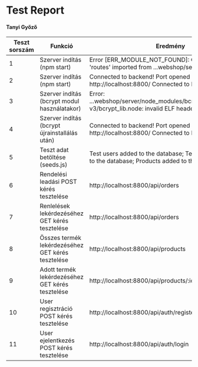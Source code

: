# Test Report
#### Tanyi Győző

| Teszt sorszám | Funkció                                           | Eredmény                                                                                                | Státusz    | Megjegyzés | Tesztelő személy | Dátum       |
|---------------|---------------------------------------------------|---------------------------------------------------------------------------------------------------------|------------| --- | --- |-------------|
| 1             | Szerver indítás (npm start)                       | Error [ERR_MODULE_NOT_FOUND]: Cannot find package 'routes' imported from ...webshop/server/index.js     | sikertelen | - | Tanyi Győző | 2023.04.11. |
| 2             | Szerver indítás (npm start)                       | Connected to backend! Port opened at: http://localhost:8800/ Connected to MongoDB!                      | sikeres    | - | Tanyi Győző | 2023.04.11. |
| 3             | Szerver indítás (bcrypt modul használatakor)      | Error: ...webshop/server/node_modules/bcrypt/lib/binding/napi-v3/bcrypt_lib.node: invalid ELF header    | sikertelen | - | Tanyi Győző | 2023.04.11. |
| 4             | Szerver indítás (bcrypt újrainstallálás után)     | Connected to backend! Port opened at: http://localhost:8800/ Connected to MongoDB!                      | sikeres    | - | Tanyi Győző | 2023.04.11. |
| 5             | Teszt adat betöltése (seeds.js)                   | Test users added to the database; Test categories added to the database; Products added to the database | sikeres    | - | Tanyi Győző | 2023.04.19. |
| 6             | Rendelési leadási POST kérés tesztelése           | http://localhost:8800/api/orders                                                                        | sikeres    | - | Tanyi Győző | 2023.06.25. |
| 7             | Renlelések lekérdezéséhez GET kérés tesztelése    | http://localhost:8800/api/orders                                                                        | sikeres    | - | Tanyi Győző | 2023.06.25. |
| 8             | Összes termék lekérdezéséhez GET kérés tesztelése | http://localhost:8800/api/products                                                                      | sikeres    | - | Tanyi Győző | 2023.06.25. |
| 9             | Adott termék lekérdezéséhez GET kérés tesztelése  | http://localhost:8800/api/products/:id                                                                  | sikeres    | - | Tanyi Győző | 2023.06.25. |
| 10            | User regisztráció POST kérés tesztelése           | http://localhost:8800/api/auth/register                                                                 | sikeres    | - | Tanyi Győző | 2023.06.26. |
| 11            | User ejelentkezés POST kérés tesztelése           | http://localhost:8800/api/auth/login                                                                    | sikeres    | - | Tanyi Győző | 2023.06.26. |
